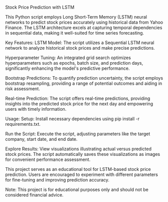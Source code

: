 Stock Price Prediction with LSTM

This Python script employs Long Short-Term Memory (LSTM) neural networks to predict stock prices accurately using historical data from Yahoo Finance. The LSTM architecture excels at capturing temporal dependencies in sequential data, making it well-suited for time series forecasting.

Key Features:
LSTM Model: The script utilizes a Sequential LSTM neural network to analyze historical stock prices and make precise predictions.

Hyperparameter Tuning: An integrated grid search optimizes hyperparameters such as epochs, batch size, and prediction days, significantly enhancing the model's predictive performance.

Bootstrap Predictions: To quantify prediction uncertainty, the script employs bootstrap resampling, providing a range of potential outcomes and aiding in risk assessment.

Real-time Prediction: The script offers real-time predictions, providing insights into the predicted stock price for the next day and empowering users with timely information.

Usage:
Setup: Install necessary dependencies using pip install -r requirements.txt.

Run the Script: Execute the script, adjusting parameters like the target company, start date, and end date.

Explore Results: View visualizations illustrating actual versus predicted stock prices. The script automatically saves these visualizations as images for convenient performance assessment.

This project serves as an educational tool for LSTM-based stock price prediction. Users are encouraged to experiment with different parameters for fine-tuning and improving prediction accuracy.

Note: This project is for educational purposes only and should not be considered financial advice.
